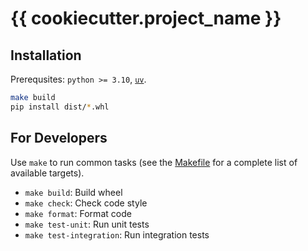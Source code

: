 # {{ cookiecutter.project_name }}


## Installation

Prerequsites: `python >= 3.10`, [`uv`](https://docs.astral.sh/uv/).

```bash
make build
pip install dist/*.whl
```


## For Developers

Use `make` to run common tasks (see the [Makefile](Makefile) for a complete list of available targets).

* `make build`: Build wheel
* `make check`: Check code style
* `make format`: Format code
* `make test-unit`: Run unit tests
* `make test-integration`: Run integration tests

